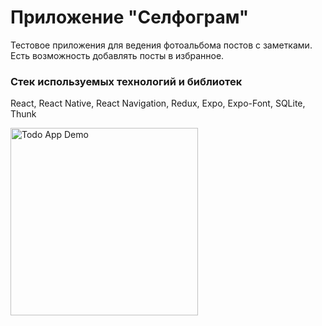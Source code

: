 # Приложение "Селфограм"

Тестовое приложения для ведения фотоальбома постов с заметками. Есть возможность добавлять посты в избранное.

### Стек используемых технологий и библиотек

React, React Native, React Navigation, Redux, Expo, Expo-Font, SQLite, Thunk

<img width="300" alt="Todo App Demo" src="https://raw.githubusercontent.com/AnatolyKazarin/rn-self-posts/master/Selfogram.gif">
